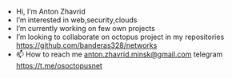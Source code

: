 -  Hi, I’m Anton Zhavrid
-  I’m interested in web,security,clouds
-  I’m currently working on few own projects
-  I’m looking to collaborate on octopus project in my repositories https://github.com/banderas328/networks
- 📫 How to reach me anton.zhavrid.minsk@gmail.com telegram https://t.me/osoctopusnet


